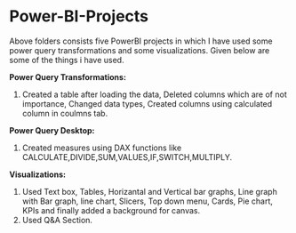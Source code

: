 # Power-BI-Projects
Above folders consists five PowerBI projects in which I have used some power query transformations and some visualizations. Given below are some of the things i have used.

 **Power Query Transformations:**
 1. Created a table after loading the data, Deleted columns which are of not importance, Changed data types, Created columns using calculated column in coulmns tab.

**Power Query Desktop:**
1. Created measures using DAX functions like CALCULATE,DIVIDE,SUM,VALUES,IF,SWITCH,MULTIPLY.
 
 **Visualizations:**
 1. Used Text box, Tables, Horizantal and Vertical bar graphs, Line graph with Bar graph, line chart, Slicers, Top down menu, Cards, Pie chart, KPIs and finally added a background for canvas.
 2. Used Q&A Section.
   
